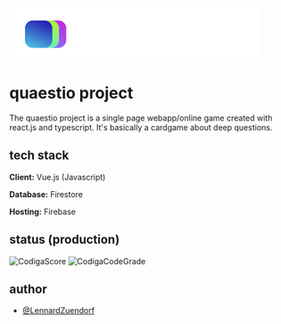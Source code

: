 ![project quaestio logo](src/assets/quaestio_logo_long_w.png)

# quaestio project
The quaestio project is a single page webapp/online game created with react.js and typescript. It's basically a cardgame about deep questions.

## tech stack

**Client:** Vue.js (Javascript)

**Database:** Firestore

**Hosting:** Firebase

## status (production)

![CodigaScore](https://api.codiga.io/project/33601/score/svg)
![CodigaCodeGrade](https://api.codiga.io/project/33601/status/svg)

## author

- [@LennardZuendorf](https://github.com/LennardZuendorf)
